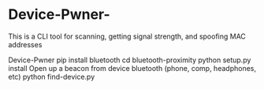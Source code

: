 # Device-Pwner-
This is a CLI tool for scanning, getting signal strength, and spoofing MAC addresses

Device-Pwner
pip install bluetooth
cd bluetooth-proximity
python setup.py install
Open up a beacon from device bluetooth (phone, comp, headphones, etc)
python find-device.py
